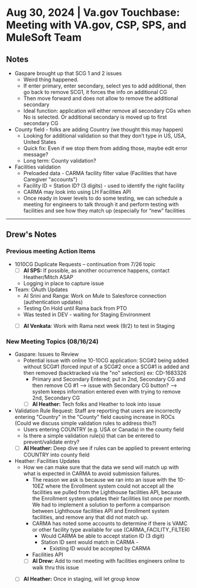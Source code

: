 # Aug 30, 2024 | Va.gov Touchbase: Meeting with VA.gov, CSP, SPS, and MuleSoft Team

## Notes

* Gaspare brought up that SCG 1 and 2 issues
    * Weird thing happened. 
    * If enter primary, enter secondary, select yes to add additional, then go back to remove SCG1, it forces the info on additional CG
    * Then move forward and does not allow to remove the additional secondary
    * Ideal function: application will either remove all secondary CGs when No is selected. Or additional secondary is moved up to first secondary CG
* County field - folks are adding Country (we thought this may happen)
    * Looking for additional validation so that they don’t type in US, USA, United States
    * Quick fix: Even if we stop them from adding those, maybe edit error message?
    * Long term: County validation?
* Facilities validation
    * Preloaded data - CARMA facility filter value (Facilities that have Caregiver "accounts")
    * Facility ID = Station ID? (3 digits) - used to identify the right facility
    * CARMA may look into using LH Facilities API
    * Once ready in lower levels to do some testing, we can schedule a meeting for engineers to talk through it and perform testing with facilities and see how they match up (especially for “new” facilities
 
---
## Drew's Notes

### Previous meeting Action Items
- 1010CG Duplicate Requests – continuation from 7/26 topic
     - [ ] **AI SPS:**  If possible, as another occurrence happens, contact Heather/Mitch ASAP
     - Logging in place to capture issue
- Team:  OAuth Updates
     - AI Srini and Ranga:  Work on Mule to Salesforce connection (authentication updates)
     - Testing On Hold until Rama back from PTO
     - Was tested in DEV - waiting for Staging Environment
     - [ ] **AI Venkata**: Work with Rama next week (9/2) to test in Staging
 

### New Meeting Topics (08/16/24)

- Gaspare:  Issues to Review
     - Potential issue with online 10-10CG application: SCG#2 being added without SCG#1 (forced input of a SCG#2 once a SCG#1 is added and then removed (backtracked via the "no" selection) ex: CD-1683326
          - Primary and Secondary Entered; put in 2nd, Secondary CG and then remove CG #1 -->  issue with Secondary CG button? -->  system keeps information entered even with trying to remove 2nd, Secondary CG
          - [ ] **AI Heather:**  Tech folks and Heather to look into issue
- Validation Rule Request: Staff are reporting that users are incorrectly entering "Country" in the "County" field causing increase in ROCs (Could we discuss simple validation rules to address this?)
     - Users entering COUNTRY (e.g. USA or Canada) in the county field
     - Is there a simple validation rule(s) that can be entered to prevent/validate entry?
     - [ ] **AI Heather:**  Deep dive see if rules can be applied to prevent entering COUNTRY into county field
- Heather:  Facilities Updates
     - How we can make sure that the data we send will match up with what is expected in CARMA to avoid submission failures.
          - The reason we ask is because we ran into an issue with the 10-10EZ where the Enrollment system could not accept all the facilities we pulled from the Lighthouse facilities API, because the Enrollment system updates their facilities list once per month.  We had to implement a solution to perform a comparison between Lighthouse facilities API and Enrollment system facilities, and remove any that did not match up.
          - CARMA has noted some accounts to determine if there is VAMC or other facility type available for use (CARMA_FACILITY_FILTER)
               - Would CARMA be able to accept station ID (3 digit)
               - Station ID sent would match in CARMA -
                    - Existing ID would be accepted by CARMA
          - Facilities API
          - [ ] **AI Drew:**  Add to next meeting with facilities engineers online to walk thru this issue
     - [ ] **AI Heather:**  Once in staging, will let group know
 
